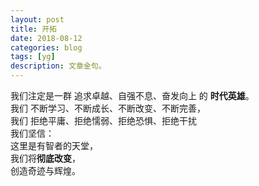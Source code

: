 ```yaml
---
layout: post
title: 开拓
date: 2018-08-12
categories: blog
tags: [yg]
description: 文章金句。
---
```


我们注定是一群 追求卓越、自强不息、奋发向上 的 **时代英雄**。<br>
我们 不断学习、不断成长、不断改变、不断完善，<br>
我们 拒绝平庸、拒绝懦弱、拒绝恐惧、拒绝干扰<br>
我们坚信：<br>
这里是有智者的天堂，<br>
我们将**彻底改变**，<br>
创造奇迹与辉煌。
